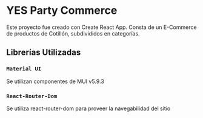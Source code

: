 # YES Party Commerce

Este proyecto fue creado con Create React App.
Consta de un E-Commerce de productos de Cotillón, subdivididos en categorías.


## Librerías Utilizadas

### `Material UI`

Se utilizan componentes de MUI v5.9.3

### `React-Router-Dom`

Se utiliza react-router-dom para proveer la navegabilidad del sitio
